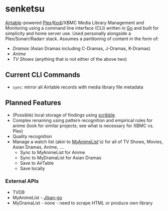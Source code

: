# senketsu

[Airtable](https://airtable.com)-powered [Plex](https://plex.tv)/[Kodi](https://kodi.tv/)/XBMC Media Library Management and Monitoring using a command line interface (CLI) written in [Go](http://golang.org) and built for simplicity and home server use. Used personally alongside a Plex/Sonarr/Radarr stack. Assumes a partitoning of content in the form of:

- *Dramas* (Asian Dramas including C-Dramas, J-Dramas, K-Dramas)
- *Anime*
- *TV Shows* (anything that is not either of the above two)

## Current CLI Commands

- `sync`: mirror all Airtable records with media library file metadata

## Planned Features

- (Possible) local storage of findings using [scribble](https://github.com/nanobox-io/golang-scribble)
- Complex renaming using pattern recognition and empirical rules for anime (look for similar projects; see what is necessary for XBMC vs. Plex)
- Quality recognition
- Manage a watch list (akin to [MyAnimeList](http://myanimelist.net)'s) for all of TV Shows, Movies, Asian Dramas, Anime, ....
  - Sync to MyAnimeList for Anime
  - Sync to MyDramaList for Asian Dramas
  - Save to AirTable
  - Save locally

### External APIs

 - TVDB
 - MyAnimeList - [Jikan-go](https://github.com/darenliang/jikan-go)
 - MyDramaList - none - need to scrape HTML or produce own library
